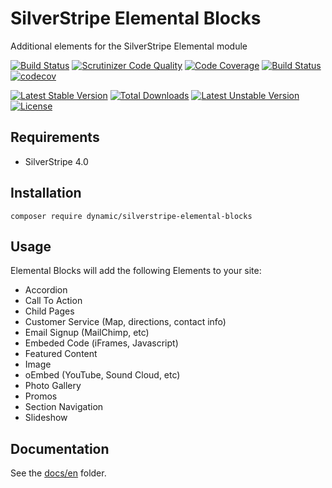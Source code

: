 # SilverStripe Elemental Blocks

Additional elements for the SilverStripe Elemental module

[![Build Status](https://travis-ci.org/dynamic/silverstripe-elemental-blocks.svg?branch=master)](https://travis-ci.org/dynamic/silverstripe-elemental-blocks)
[![Scrutinizer Code Quality](https://scrutinizer-ci.com/g/dynamic/silverstripe-elemental-blocks/badges/quality-score.png?b=master)](https://scrutinizer-ci.com/g/dynamic/silverstripe-elemental-blocks/?branch=master)
[![Code Coverage](https://scrutinizer-ci.com/g/dynamic/silverstripe-elemental-blocks/badges/coverage.png?b=master)](https://scrutinizer-ci.com/g/dynamic/silverstripe-elemental-blocks/?branch=master)
[![Build Status](https://scrutinizer-ci.com/g/dynamic/silverstripe-elemental-blocks/badges/build.png?b=master)](https://scrutinizer-ci.com/g/dynamic/silverstripe-elemental-blocks/build-status/master)
[![codecov](https://codecov.io/gh/dynamic/silverstripe-elemental-blocks/branch/master/graph/badge.svg)](https://codecov.io/gh/dynamic/silverstripe-elemental-blocks)

[![Latest Stable Version](https://poser.pugx.org/dynamic/silverstripe-elemental-blocks/v/stable)](https://packagist.org/packages/dynamic/silverstripe-elemental-blocks)
[![Total Downloads](https://poser.pugx.org/dynamic/silverstripe-elemental-blocks/downloads)](https://packagist.org/packages/dynamic/silverstripe-elemental-blocks)
[![Latest Unstable Version](https://poser.pugx.org/dynamic/silverstripe-elemental-blocks/v/unstable)](https://packagist.org/packages/dynamic/silverstripe-elemental-blocks)
[![License](https://poser.pugx.org/dynamic/silverstripe-elemental-blocks/license)](https://packagist.org/packages/dynamic/silverstripe-elemental-blocks)


## Requirements

- SilverStripe 4.0

## Installation

`composer require dynamic/silverstripe-elemental-blocks`

## Usage

Elemental Blocks will add the following Elements to your site:

* Accordion
* Call To Action
* Child Pages
* Customer Service (Map, directions, contact info)
* Email Signup (MailChimp, etc)
* Embeded Code (iFrames, Javascript)
* Featured Content
* Image
* oEmbed (YouTube, Sound Cloud, etc)
* Photo Gallery
* Promos
* Section Navigation
* Slideshow

## Documentation

See the [docs/en](docs/en/index.md) folder.
